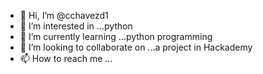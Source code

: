- 👋 Hi, I’m @cchavezd1
- 👀 I’m interested in ...python
- 🌱 I’m currently learning ...python programming
- 💞️ I’m looking to collaborate on ...a project in Hackademy
- 📫 How to reach me ...

<!---
cchavezd1/cchavezd1 is a ✨ special ✨ repository because its `README.md` (this file) appears on your GitHub profile.
You can click the Preview link to take a look at your changes.
--->
